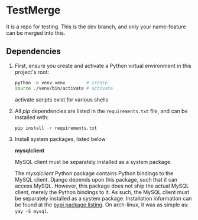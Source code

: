 # TestMerge
It is a repo for testing.
This is the dev branch, and only your name-feature can be merged into this.

## Dependencies

1.
    First, ensure you create and activate a Python virtual environment in this
    project's root:

    ```bash
    python -m venv venv        # create
    source ./venv/bin/activate # activate
    ```

    activate scripts exist for various shells

2.
    All *pip* dependencies are listed in the `requirements.txt` file, and can be
    installed with:

    ```bash
    pip install -r requirements.txt
    ```

3. Install system packages, listed below

    **mysqlclient**

    MySQL client must be separately installed as a system package.

    The *mysqlclient* Python package contains Python bindings to the MySQL client.
    Django depends upon this package, such that it can access MySQL. However, this
    package does not ship the actual MySQL client, merely the Python bindings to it.
    As such, the MySQL client must be separately installed as a system package.
    Installation information can be found at the [pypi package
    listing](https://pypi.org/project/mysqlclient/). On arch-linux, it was as simple as:
    `yay -S mysql`.
